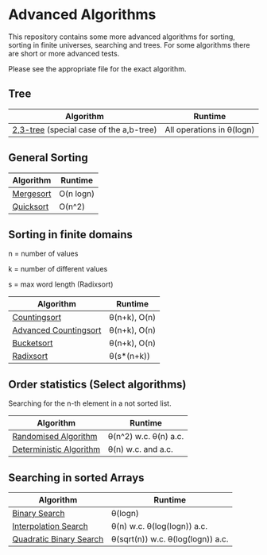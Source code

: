 # Advanced Algorithms

This repository contains some more advanced algorithms for sorting, sorting in finite universes, searching and trees.
For some algorithms there are short or more advanced tests.

Please see the appropriate file for the exact algorithm.

## Tree

Algorithm | Runtime
------------------------------------------------------------------------------- | ---
[2,3-tree](https://github.com/MauriceGit/Advanced_Algorithms/blob/master/23Tree.py) (special case of the a,b-tree) | All operations in θ(logn)

## General Sorting

Algorithm | Runtime |
------------------------------------------------------------------------------- | ---
[Mergesort](https://github.com/MauriceGit/Advanced_Algorithms/blob/master/mergesort.py) | O(n logn)
[Quicksort](https://github.com/MauriceGit/Advanced_Algorithms/blob/master/quicksort.py) | O(n^2)

## Sorting in finite domains

n = number of values

k = number of different values

s = max word length (Radixsort)

Algorithm | Runtime
---------------------------------------- | ---
[Countingsort](https://github.com/MauriceGit/Advanced_Algorithms/blob/master/counting_sort.py) | θ(n+k), O(n)
[Advanced Countingsort](https://github.com/MauriceGit/Advanced_Algorithms/blob/master/counting_sort_complex.py) | θ(n+k), O(n)
[Bucketsort](https://github.com/MauriceGit/Advanced_Algorithms/blob/master/bucket_sort.py) | θ(n+k), O(n)
[Radixsort](https://github.com/MauriceGit/Advanced_Algorithms/blob/master/radix_sort.py) | θ(s*(n+k))

## Order statistics (Select algorithms)

Searching for the n-th element in a not sorted list.

Algorithm | Runtime
--- | ---
[Randomised Algorithm](https://github.com/MauriceGit/Advanced_Algorithms/blob/master/selection_rand.py) | θ(n^2) w.c. θ(n) a.c.
[Deterministic Algorithm](https://github.com/MauriceGit/Advanced_Algorithms/blob/master/selection_det.py) | θ(n) w.c. and a.c.

## Searching in sorted Arrays

Algorithm | Runtime
--- | ---
[Binary Search](https://github.com/MauriceGit/Advanced_Algorithms/blob/master/binary_search.py) | θ(logn)
[Interpolation Search](https://github.com/MauriceGit/Advanced_Algorithms/blob/master/interpolation_search.py) | θ(n) w.c. θ(log(logn)) a.c.
[Quadratic Binary Search](https://github.com/MauriceGit/Advanced_Algorithms/blob/master/quadratic_binary_search.py) | θ(sqrt(n)) w.c. θ(log(logn)) a.c.
